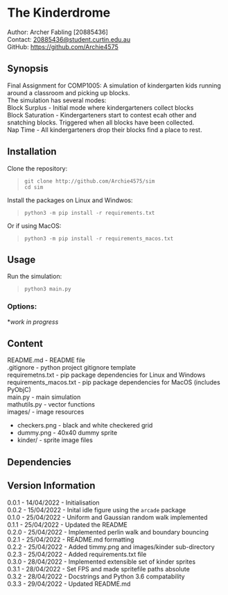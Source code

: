The Kinderdrome
===============
Author: Archer Fabling \[20885436\]  
Contact:  <20885436@student.curtin.edu.au>  
GitHub: https://github.com/Archie4575

## Synopsis

Final Assignment for COMP1005:
A simulation of kindergarten kids running around a classroom and picking up blocks.  
The simulation has several modes:  
Block Surplus - Initial mode where kindergarteners collect blocks  
Block Saturation - Kindergarteners start to contest ecah other and snatching blocks. Triggered when all blocks have been collected.  
Nap Time - All kindergarteners drop their blocks find a place to rest.  

## Installation

Clone the repository:
>`git clone http://github.com/Archie4575/sim`  
>`cd sim`  

Install the packages on Linux and Windwos:  
>`python3 -m pip install -r requirements.txt`  

Or if using MacOS:  
>`python3 -m pip install -r requirements_macos.txt`  

## Usage

Run the simulation:
>`python3 main.py`

### Options:  

**work in progress*


## Content

README.md - README file  
.gitignore - python project gitignore template  
requiremetns.txt - pip package dependencies for Linux and Windows  
requirements_macos.txt - pip package dependencies for MacOS (includes PyObjC)  
main.py - main simulation  
mathutils.py - vector functions  
images/ - image resources  
- checkers.png - black and white checkered grid 
- dummy.png - 40x40 dummy sprite  
- kinder/ - sprite image files  

## Dependencies

## Version Information
0.0.1 - 14/04/2022 - Initialisation  
0.0.2 - 15/04/2022 - Inital idle figure using the `arcade` package  
0.1.0 - 25/04/2022 - Uniform and Gaussian random walk implemented  
0.1.1 - 25/04/2022 - Updated the README  
0.2.0 - 25/04/2022 - Implemented perlin walk and boundary bouncing  
0.2.1 - 25/04/2022 - README.md formatting  
0.2.2 - 25/04/2022 - Added timmy.png and images/kinder sub-directory  
0.2.3 - 25/04/2022 - Added requirements.txt file  
0.3.0 - 28/04/2022 - Implemented extensible set of kinder sprites  
0.3.1 - 28/04/2022 - Set FPS and made spritefile paths absolute  
0.3.2 - 28/04/2022 - Docstrings and Python 3.6 compatability  
0.3.3 - 29/04/2022 - Updated README.md
